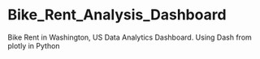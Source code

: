 # Bike_Rent_Analysis_Dashboard
Bike Rent in Washington, US Data Analytics Dashboard. Using Dash from plotly in Python
